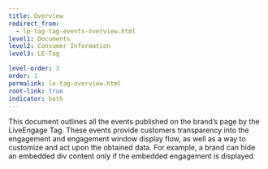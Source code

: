 ```yaml
---
title: Overview
redirect_from:
  - lp-tag-tag-events-overview.html
level1: Documents
level2: Consumer Information
level3: LE-Tag

level-order: 3
order: 1
permalink: le-tag-overview.html
root-link: true
indicator: both
---
```


This document outlines all the events published on the brand’s page by the LiveEngage Tag. These events provide customers transparency into the engagement and engagement window display flow, as well as a way to customize and act upon the obtained data. For example, a brand can hide an embedded div content only if the embedded engagement is displayed.
